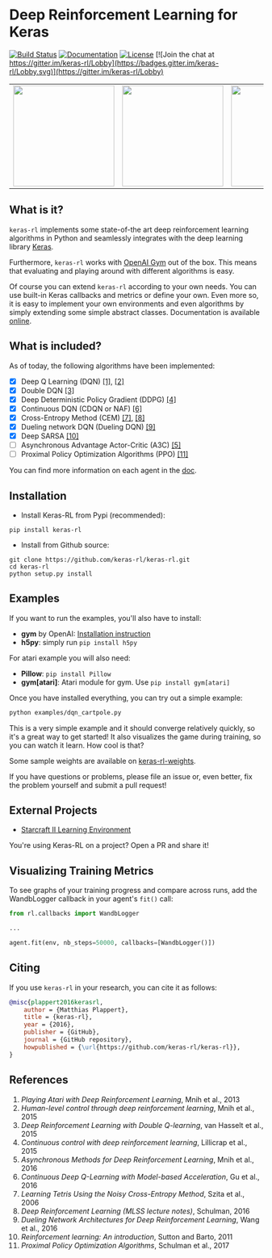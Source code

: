# Deep Reinforcement Learning for Keras

[![Build Status](https://api.travis-ci.org/keras-rl/keras-rl.svg?branch=master)](https://travis-ci.org/keras-rl/keras-rl)
[![Documentation](https://readthedocs.org/projects/keras-rl/badge/)](http://keras-rl.readthedocs.io/)
[![License](https://img.shields.io/github/license/mashape/apistatus.svg?maxAge=2592000)](https://github.com/keras-rl/keras-rl/blob/master/LICENSE)
[![Join the chat at https://gitter.im/keras-rl/Lobby](https://badges.gitter.im/keras-rl/Lobby.svg)](https://gitter.im/keras-rl/Lobby)

<table>
  <tr>
    <td><img src="/assets/breakout.gif?raw=true" width="200"></td>
    <td><img src="/assets/cartpole.gif?raw=true" width="200"></td>
    <td><img src="/assets/pendulum.gif?raw=true" width="200"></td>
  </tr>
</table>

## What is it?

`keras-rl` implements some state-of-the art deep reinforcement learning algorithms in Python and seamlessly integrates with the deep learning library [Keras](http://keras.io).

Furthermore, `keras-rl` works with [OpenAI Gym](https://gym.openai.com/) out of the box. This means that evaluating and playing around with different algorithms is easy.

Of course you can extend `keras-rl` according to your own needs. You can use built-in Keras callbacks and metrics or define your own.
Even more so, it is easy to implement your own environments and even algorithms by simply extending some simple abstract classes. Documentation is available [online](http://keras-rl.readthedocs.org).

## What is included?

As of today, the following algorithms have been implemented:

- [x] Deep Q Learning (DQN) [[1]](http://arxiv.org/abs/1312.5602), [[2]](https://www.nature.com/articles/nature14236)
- [x] Double DQN [[3]](http://arxiv.org/abs/1509.06461)
- [x] Deep Deterministic Policy Gradient (DDPG) [[4]](http://arxiv.org/abs/1509.02971)
- [x] Continuous DQN (CDQN or NAF) [[6]](http://arxiv.org/abs/1603.00748)
- [x] Cross-Entropy Method (CEM) [[7]](http://learning.mpi-sws.org/mlss2016/slides/2016-MLSS-RL.pdf), [[8]](http://citeseerx.ist.psu.edu/viewdoc/download?doi=10.1.1.81.6579&rep=rep1&type=pdf)
- [x] Dueling network DQN (Dueling DQN) [[9]](https://arxiv.org/abs/1511.06581)
- [x] Deep SARSA [[10]](http://people.inf.elte.hu/lorincz/Files/RL_2006/SuttonBook.pdf)
- [ ] Asynchronous Advantage Actor-Critic (A3C) [[5]](http://arxiv.org/abs/1602.01783)
- [ ] Proximal Policy Optimization Algorithms (PPO) [[11]](https://arxiv.org/abs/1707.06347)

You can find more information on each agent in the [doc](http://keras-rl.readthedocs.io/en/latest/agents/overview/).

## Installation

- Install Keras-RL from Pypi (recommended):

```
pip install keras-rl
```

- Install from Github source:

```
git clone https://github.com/keras-rl/keras-rl.git
cd keras-rl
python setup.py install
```

## Examples

If you want to run the examples, you'll also have to install:

- **gym** by OpenAI: [Installation instruction](https://github.com/openai/gym#installation)
- **h5py**: simply run `pip install h5py`

For atari example you will also need:

- **Pillow**: `pip install Pillow`
- **gym[atari]**: Atari module for gym. Use `pip install gym[atari]`

Once you have installed everything, you can try out a simple example:

```bash
python examples/dqn_cartpole.py
```

This is a very simple example and it should converge relatively quickly, so it's a great way to get started!
It also visualizes the game during training, so you can watch it learn. How cool is that?

Some sample weights are available on [keras-rl-weights](https://github.com/matthiasplappert/keras-rl-weights).

If you have questions or problems, please file an issue or, even better, fix the problem yourself and submit a pull request!

## External Projects

- [Starcraft II Learning Environment](https://soygema.github.io/starcraftII_machine_learning/#0)

You're using Keras-RL on a project? Open a PR and share it!

## Visualizing Training Metrics

To see graphs of your training progress and compare across runs, add the WandbLogger callback in your agent's `fit()` call:

```python
from rl.callbacks import WandbLogger

...

agent.fit(env, nb_steps=50000, callbacks=[WandbLogger()])
```

## Citing

If you use `keras-rl` in your research, you can cite it as follows:

```bibtex
@misc{plappert2016kerasrl,
    author = {Matthias Plappert},
    title = {keras-rl},
    year = {2016},
    publisher = {GitHub},
    journal = {GitHub repository},
    howpublished = {\url{https://github.com/keras-rl/keras-rl}},
}
```

## References

1. _Playing Atari with Deep Reinforcement Learning_, Mnih et al., 2013
2. _Human-level control through deep reinforcement learning_, Mnih et al., 2015
3. _Deep Reinforcement Learning with Double Q-learning_, van Hasselt et al., 2015
4. _Continuous control with deep reinforcement learning_, Lillicrap et al., 2015
5. _Asynchronous Methods for Deep Reinforcement Learning_, Mnih et al., 2016
6. _Continuous Deep Q-Learning with Model-based Acceleration_, Gu et al., 2016
7. _Learning Tetris Using the Noisy Cross-Entropy Method_, Szita et al., 2006
8. _Deep Reinforcement Learning (MLSS lecture notes)_, Schulman, 2016
9. _Dueling Network Architectures for Deep Reinforcement Learning_, Wang et al., 2016
10. _Reinforcement learning: An introduction_, Sutton and Barto, 2011
11. _Proximal Policy Optimization Algorithms_, Schulman et al., 2017
